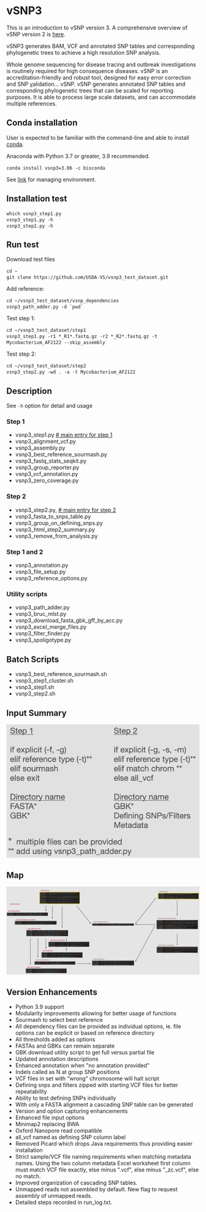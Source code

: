 # vSNP3

This is an introduction to vSNP version 3.  A comprehensive overview of vSNP version 2 is [here](https://github.com/USDA-VS/vSNP).

vSNP3 generates BAM, VCF and annotated SNP tables and corresponding phylogenetic trees to achieve a high resolution SNP analysis.

Whole genome sequencing for disease tracing and outbreak investigations is routinely required for high consequence diseases.  vSNP is an accreditation-friendly and robust tool, designed for easy error correction and SNP <ins>v</ins>alidation... vSNP. vSNP generates annotated SNP tables and corresponding phylogenetic trees that can be scaled for reporting purposes.   It is able to process large scale datasets, and can accommodate multiple references.

## Conda installation

User is expected to be familiar with the command-line and able to install [conda](https://www.anaconda.com/products/individual).

Anaconda with Python 3.7 or greater, 3.9 recommended.

```
conda install vsnp3=3.06 -c bioconda
```

See [link](https://docs.conda.io/projects/conda/en/latest/user-guide/tasks/manage-environments.html) for managing environment.

## Installation test
```
which vsnp3_step1.py
vsnp3_step1.py -h
vsnp3_step2.py -h
```

## Run test

Download test files
```
cd ~
git clone https://github.com/USDA-VS/vsnp3_test_dataset.git
```

Add reference:
```
cd ~/vsnp3_test_dataset/vsnp_dependencies
vsnp3_path_adder.py -d `pwd`
```

Test step 1:
```
cd ~/vsnp3_test_dataset/step1
vsnp3_step1.py -r1 *_R1*.fastq.gz -r2 *_R2*.fastq.gz -t Mycobacterium_AF2122 --skip_assembly
```

Test step 2:
```
cd ~/vsnp3_test_dataset/step2
vsnp3_step2.py -wd . -a -t Mycobacterium_AF2122
```

## Description

See `-h` option for detail and usage

### Step 1
- vsnp3_step1.py <u> # main entry for step 1</u>
- vsnp3_alignment_vcf.py
- vsnp3_assembly.py
- vsnp3_best_reference_sourmash.py
- vsnp3_fastq_stats_seqkit.py
- vsnp3_group_reporter.py
- vsnp3_vcf_annotation.py
- vsnp3_zero_coverage.py

### Step 2
- vsnp3_step2.py, <u># main entry for step 2</u>
- vsnp3_fasta_to_snps_table.py
- vsnp3_group_on_defining_snps.py
- vsnp3_html_step2_summary.py
- vsnp3_remove_from_analysis.py

### Step 1 and 2
- vsnp3_annotation.py
- vsnp3_file_setup.py
- vsnp3_reference_options.py

### Utility scripts
- vsnp3_path_adder.py
- vsnp3_bruc_mlst.py
- vsnp3_download_fasta_gbk_gff_by_acc.py
- vsnp3_excel_merge_files.py
- vsnp3_filter_finder.py
- vsnp3_spoligotype.py

## Batch Scripts
- vsnp3_best_reference_sourmash.sh
- vsnp3_step1_cluster.sh
- vsnp3_step1.sh
- vsnp3_step2.sh
  
## Input Summary

<!-- <img src="../dependencies/vsnp_inputs.png" alt="vSNP inputs" width="500"> -->
![vSNP inputs](docs/img/vsnp_inputs.png "vSNP inputs")
## Map

<!-- ![vSNP script usage](../dependencies/vsnp3_structure.jpg "Script structure") -->
![Script structure](docs/img/vsnp3_structure.png "Script structure")

## Version Enhancements

- Python 3.9 support
- Modularity improvements allowing for better usage of functions
- Sourmash to select best reference
- All dependency files can be provided as individual options, ie. file options can be explicit or based on reference directory
- All thresholds added as options
- FASTAs and GBKs can remain separate
- GBK download utility script to get full versus partial file
- Updated annotation descriptions
- Enhanced annotation when "no annotation provided"
- Indels called as N at group SNP positions
- VCF files in set with "wrong" chromosome will halt script
- Defining snps and filters zipped with starting VCF files for better repeatability
- Ability to test defining SNPs individually
- With only a FASTA alignment a cascading SNP table can be generated
- Version and option capturing enhancements
- Enhanced file input options
- Minimap2 replacing BWA
- Oxford Nanopore read compatible
- all_vcf named as defining SNP column label
- Removed Picard which drops Java requirements thus providing easier installation
- Strict sample/VCF file naming requirements when matching metadata names.  Using the two column metadata Excel worksheet first column must match VCF file exactly, else minus ".vcf",  else minus "_zc.vcf", else no match.
- Improved organization of cascading SNP tables.
- Unmapped reads not assembled by default.  New flag to request assembly of unmapped reads.
- Detailed steps recorded in run_log.txt.
